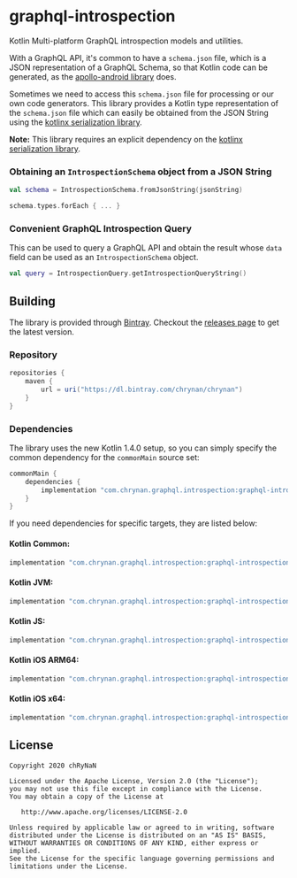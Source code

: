 # graphql-introspection
Kotlin Multi-platform GraphQL introspection models and utilities.

With a GraphQL API, it's common to have a `schema.json` file, which is a JSON representation of a GraphQL Schema, so that Kotlin code can be generated, as the [apollo-android library](https://github.com/apollographql/apollo-android) does.

Sometimes we need to access this `schema.json` file for processing or our own code generators. This library provides a Kotlin type representation of the `schema.json` file which can easily be obtained from the JSON String using the [kotlinx serialization library](https://github.com/Kotlin/kotlinx.serialization).

**Note:** This library requires an explicit dependency on the [kotlinx serialization library](https://github.com/Kotlin/kotlinx.serialization).

### Obtaining an `IntrospectionSchema` object from a JSON String
```kotlin
val schema = IntrospectionSchema.fromJsonString(jsonString)

schema.types.forEach { ... }
```

### Convenient GraphQL Introspection Query
This can be used to query a GraphQL API and obtain the result whose `data` field can be used as an `IntrospectionSchema` object.
```kotlin
val query = IntrospectionQuery.getIntrospectionQueryString()
```

## Building
The library is provided through [Bintray](https://bintray.com/chrynan/chrynan). Checkout the [releases page](https://github.com/chRyNaN/graphql-introspection/releases) to get the latest version.

### Repository
```groovy
repositories {
    maven {
        url = uri("https://dl.bintray.com/chrynan/chrynan")
    }
}
```

### Dependencies
The library uses the new Kotlin 1.4.0 setup, so you can simply specify the common dependency for the `commonMain` source set:
```groovy
commonMain {
    dependencies {
        implementation "com.chrynan.graphql.introspection:graphql-introspection-core:$VERSION"
    }
}
```

If you need dependencies for specific targets, they are listed below:

#### Kotlin Common:
```groovy
implementation "com.chrynan.graphql.introspection:graphql-introspection-core:$VERSION"
```

#### Kotlin JVM:
```groovy
implementation "com.chrynan.graphql.introspection:graphql-introspection-core-jvm:$VERSION"
```

#### Kotlin JS:
```groovy
implementation "com.chrynan.graphql.introspection:graphql-introspection-core-js:$VERSION"
```

#### Kotlin iOS ARM64:
```groovy
implementation "com.chrynan.graphql.introspection:graphql-introspection-core-ios-arm64:$VERSION"
```

#### Kotlin iOS x64:
```groovy
implementation "com.chrynan.graphql.introspection:graphql-introspection-core-ios-x64:$VERSION"
```

## License
```
Copyright 2020 chRyNaN

Licensed under the Apache License, Version 2.0 (the "License");
you may not use this file except in compliance with the License.
You may obtain a copy of the License at

   http://www.apache.org/licenses/LICENSE-2.0

Unless required by applicable law or agreed to in writing, software
distributed under the License is distributed on an "AS IS" BASIS,
WITHOUT WARRANTIES OR CONDITIONS OF ANY KIND, either express or implied.
See the License for the specific language governing permissions and
limitations under the License.
```

